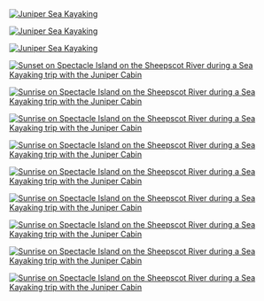 <html><body><a href="http://alexkerney.com/wp-content/uploads/2013/07/20130709_DSC0009.jpg"><img class="alignnone size-large wp-image-1884 [ftmt_id] nofotomoto" alt="Juniper Sea Kayaking" src="http://alexkerney.com/wp-content/uploads/2013/07/20130709_DSC0009-840x559.jpg"></a> 

<a href="http://alexkerney.com/wp-content/uploads/2013/07/20130709_DSC0012.jpg"><img class="alignnone size-large wp-image-1885 [ftmt_id] nofotomoto" alt="Juniper Sea Kayaking" src="http://alexkerney.com/wp-content/uploads/2013/07/20130709_DSC0012-840x557.jpg"></a> 

<a href="http://alexkerney.com/wp-content/uploads/2013/07/20130709_DSC0020.jpg"><img class="alignnone size-large wp-image-1886 [ftmt_id] nofotomoto" alt="Juniper Sea Kayaking" src="http://alexkerney.com/wp-content/uploads/2013/07/20130709_DSC0020-840x1260.jpg"></a> 

<a href="http://alexkerney.com/wp-content/uploads/2013/07/20130711_DSC0033pano.jpg"><img class="alignnone size-large wp-image-1887 [ftmt_id] nofotomoto" alt="Sunset on Spectacle Island on the Sheepscot River during a Sea Kayaking trip with the Juniper Cabin" src="http://alexkerney.com/wp-content/uploads/2013/07/20130711_DSC0033pano-840x180.jpg"></a> 

<a href="http://alexkerney.com/wp-content/uploads/2013/07/20130712_DSC0056pano.jpg"><img class="alignnone size-large wp-image-1888 [ftmt_id] nofotomoto" alt="Sunrise on Spectacle Island on the Sheepscot River during a Sea Kayaking trip with the Juniper Cabin" src="http://alexkerney.com/wp-content/uploads/2013/07/20130712_DSC0056pano-840x160.jpg"></a> 

<a href="http://alexkerney.com/wp-content/uploads/2013/07/20130712_DSC0081pano.jpg"><img class="alignnone size-large wp-image-1889 [ftmt_id] nofotomoto" alt="Sunrise on Spectacle Island on the Sheepscot River during a Sea Kayaking trip with the Juniper Cabin" src="http://alexkerney.com/wp-content/uploads/2013/07/20130712_DSC0081pano-840x571.jpg"></a> 

<a href="http://alexkerney.com/wp-content/uploads/2013/07/20130712_DSC0091pano.jpg"><img class="alignnone size-large wp-image-1890 [ftmt_id] nofotomoto" alt="Sunrise on Spectacle Island on the Sheepscot River during a Sea Kayaking trip with the Juniper Cabin" src="http://alexkerney.com/wp-content/uploads/2013/07/20130712_DSC0091pano-840x162.jpg"></a> 

<a href="http://alexkerney.com/wp-content/uploads/2013/07/20130712_DSC0118pano.jpg"><img class="alignnone size-large wp-image-1891 [ftmt_id] nofotomoto" alt="Sunrise on Spectacle Island on the Sheepscot River during a Sea Kayaking trip with the Juniper Cabin" src="http://alexkerney.com/wp-content/uploads/2013/07/20130712_DSC0118pano-840x163.jpg"></a> 

<a href="http://alexkerney.com/wp-content/uploads/2013/07/20130712_DSC0147pano.jpg"><img class="alignnone size-large wp-image-1892 [ftmt_id] nofotomoto" alt="Sunrise on Spectacle Island on the Sheepscot River during a Sea Kayaking trip with the Juniper Cabin" src="http://alexkerney.com/wp-content/uploads/2013/07/20130712_DSC0147pano-840x160.jpg"></a> 

<a href="http://alexkerney.com/wp-content/uploads/2013/07/20130712_DSC0192.jpg"><img class="alignnone size-large wp-image-1893 [ftmt_id] nofotomoto" alt="Sunrise on Spectacle Island on the Sheepscot River during a Sea Kayaking trip with the Juniper Cabin" src="http://alexkerney.com/wp-content/uploads/2013/07/20130712_DSC0192-840x557.jpg"></a> 

<a href="http://alexkerney.com/wp-content/uploads/2013/07/20130712_DSC0193pano.jpg"><img class="alignnone size-large wp-image-1894 [ftmt_id] nofotomoto" alt="Sunrise on Spectacle Island on the Sheepscot River during a Sea Kayaking trip with the Juniper Cabin" src="http://alexkerney.com/wp-content/uploads/2013/07/20130712_DSC0193pano-840x265.jpg"></a> 

<a href="http://alexkerney.com/wp-content/uploads/2013/07/20130712_DSC0206.jpg"><img class="alignnone size-large wp-image-1895 [ftmt_id] nofotomoto" alt="Sunrise on Spectacle Island on the Sheepscot River during a Sea Kayaking trip with the Juniper Cabin" src="http://alexkerney.com/wp-content/uploads/2013/07/20130712_DSC0206-840x557.jpg"></a></body></html>